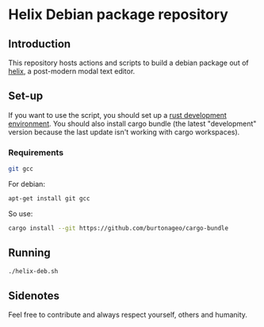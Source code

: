 # Helix Debian package repository

## Introduction

This repository hosts actions and scripts to build a debian package out of 
[helix](http://helix-editor.com), a post-modern modal text editor.

## Set-up

If you want to use the script, you should set up a [rust development
environment](http://rustup.rs). You should also install cargo bundle
(the latest "development" version because the last update isn't working
with cargo workspaces).

### Requirements
```bash
git gcc
```

For debian:
```bash
apt-get install git gcc
```

So use:
```bash
cargo install --git https://github.com/burtonageo/cargo-bundle
```

## Running 

```bash
./helix-deb.sh
```
## Sidenotes
Feel free to contribute and always respect yourself, others and humanity.
